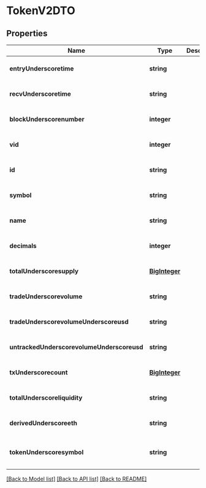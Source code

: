 # TokenV2DTO

## Properties
Name | Type | Description | Notes
------------ | ------------- | ------------- | -------------
**entryUnderscoretime** | **string** |  | [optional] [default to null]
**recvUnderscoretime** | **string** |  | [optional] [default to null]
**blockUnderscorenumber** | **integer** |  | [optional] [default to null]
**vid** | **integer** |  | [optional] [default to null]
**id** | **string** |  | [optional] [default to null]
**symbol** | **string** |  | [optional] [default to null]
**name** | **string** |  | [optional] [default to null]
**decimals** | **integer** |  | [optional] [default to null]
**totalUnderscoresupply** | [**BigInteger**](BigInteger.md) |  | [optional] [default to null]
**tradeUnderscorevolume** | **string** |  | [optional] [default to null]
**tradeUnderscorevolumeUnderscoreusd** | **string** |  | [optional] [default to null]
**untrackedUnderscorevolumeUnderscoreusd** | **string** |  | [optional] [default to null]
**txUnderscorecount** | [**BigInteger**](BigInteger.md) |  | [optional] [default to null]
**totalUnderscoreliquidity** | **string** |  | [optional] [default to null]
**derivedUnderscoreeth** | **string** |  | [optional] [default to null]
**tokenUnderscoresymbol** | **string** |  | [optional] [readonly] [default to null]

[[Back to Model list]](../README.md#documentation-for-models) [[Back to API list]](../README.md#documentation-for-api-endpoints) [[Back to README]](../README.md)


